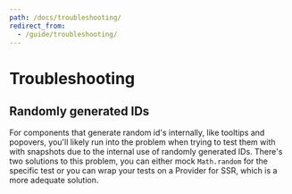 ```yaml
---
path: /docs/troubleshooting/
redirect_from:
  - /guide/troubleshooting/
---
```


# Troubleshooting

<carbon-ad></carbon-ad>

## Randomly generated IDs

For components that generate random id's internally, like tooltips and popovers, you'll likely run into the problem when trying to test them with with snapshots due to the internal use of randomly generated IDs. There's two solutions to this problem, you can either mock `Math.random` for the specific test or you can wrap your tests on a Provider for SSR, which is a more adequate solution.
